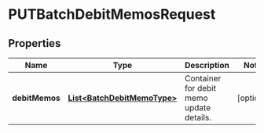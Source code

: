 

# PUTBatchDebitMemosRequest


## Properties

| Name | Type | Description | Notes |
|------------ | ------------- | ------------- | -------------|
|**debitMemos** | [**List&lt;BatchDebitMemoType&gt;**](BatchDebitMemoType.md) | Container for debit memo update details.  |  [optional] |



